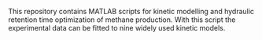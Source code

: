 This repository contains MATLAB scripts for kinetic modelling and hydraulic retention time optimization of methane production. With this script the experimental data can be fitted to nine widely used kinetic models.

